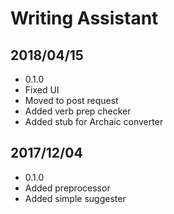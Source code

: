 # Writing Assistant

## 2018/04/15
- 0.1.0
- Fixed UI
- Moved to post request
- Added verb prep checker
- Added stub for Archaic converter

## 2017/12/04
- 0.1.0
- Added preprocessor
- Added simple suggester
